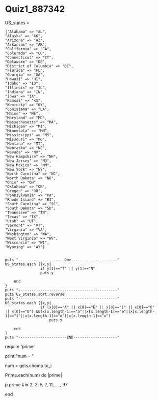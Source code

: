 # Quiz1_887342

US_states = 

	{"Alabama" => "AL",
	"Alaska" => "AK",
	"Arizona" => "AZ",
	"Arkansas" => "AR",
	"California" => "CA",
	"Colorado" => "CO",
	"Connecticut" => "CT",
	"Delaware" => "DE",
	"District of Columbia" => "DC",
	"Florida" => "FL",
	"Georgia" => "GA",
	"Hawaii" => "HI",
	"Idaho" => "ID",
	"Illinois" => "IL",
	"Indiana" => "IN",
	"Iowa" => "IA",
	"Kansas" => "KS",
	"Kentucky" => "KY",
	"Louisiana" => "LA",
	"Maine" => "ME",
	"Maryland" => "MD",
	"Massachusetts" => "MA",
	"Michigan" => "MI",
	"Minnesota" => "MN",
	"Mississippi" => "MS",
	"Missouri" => "MO",
	"Montana" => "MT",
	"Nebraska" => "NE",
	"Nevada" => "NV",
	"New Hampshire" => "NH",
	"New Jersey" => "NJ",
	"New Mexico" => "NM",
	"New York" => "NY",
	"North Carolina" => "NC",
	"North Dakota" => "ND",
	"Ohio" => "OH",
	"Oklahoma" => "OK",
	"Oregon" => "OR",
	"Pennsylvania" => "PA",
	"Rhode Island" => "RI",
	"South Carolina" => "SC",
	"South Dakota" => "SD",
	"Tennessee" => "TN",
	"Texas" => "TX",
	"Utah" => "UT",
	"Vermont" => "VT",
	"Virginia" => "VA",
	"Washington" => "WA",
	"West Virginia" => "WV",
	"Wisconsin" => "WI",
	"Wyoming" => "WY"}
	
	
    puts "---------------------One---------------------"
    US_states.each {|x,y| 
                    if y[1]=="T" || y[1]=="N"
                    puts y 
                    
        end
    }
    puts "---------------------------------------------"
    puts US_states.sort.reverse
    puts "---------------------------------------------"
    US_states.each {|x,y| 
                    if (x[0]=="A" || x[0]=="E" || x[0]=="I" || x[0]=="O" || x[0]=="U") &&(x[x.length-1]=="a"||x[x.length-1]=="e"||x[x.length-1]=="i"||x[x.length-1]=="o"||x[x.length-1]=="u")
                        puts x 
                        
        end
    }
    puts "----------------------END--------------------"
    
    
    
require 'prime'

    
    
print "num = " 
    
num = gets.chomp.to_i
    
Prime.each(num) do |prime|
     
p prime  #=> 2, 3, 5, 7, 11, ...., 97
    
end
   
                    
                    
